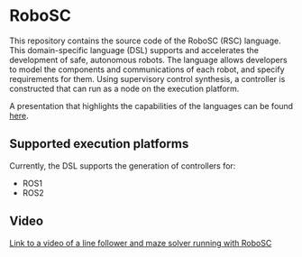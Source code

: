 # RoboSC
This repository contains the source code of the RoboSC (RSC) language. This domain-specific language (DSL) supports and accelerates the development of safe, autonomous robots. The language allows developers to model the components and communications of each robot, and specify requirements for them. Using supervisory control synthesis, a controller is constructed that can run as a node on the execution platform.

A presentation that highlights the capabilities of the languages can be found [here](https://robosc.bartwesselink.nl).

## Supported execution platforms
Currently, the DSL supports the generation of controllers for:

* ROS1
* ROS2

## Video
[Link to a video of a line follower and maze solver running with RoboSC](scenarios/scenarios.mp4)